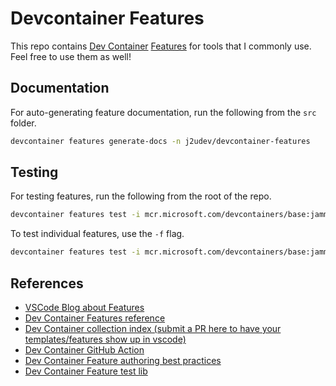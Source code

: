 # Devcontainer Features

This repo contains [Dev Container](https://containers.dev/overview)
[Features](https://containers.dev/implementors/features/) for tools that I
commonly use. Feel free to use them as well!

## Documentation

For auto-generating feature documentation, run the following from the `src` folder.

```sh
devcontainer features generate-docs -n j2udev/devcontainer-features
```

## Testing

For testing features, run the following from the root of the repo.

```sh
devcontainer features test -i mcr.microsoft.com/devcontainers/base:jammy
```

To test individual features, use the `-f` flag.

```sh
devcontainer features test -i mcr.microsoft.com/devcontainers/base:jammy -f k9s
```

## References

- [VSCode Blog about Features](https://code.visualstudio.com/blogs/2022/09/15/dev-container-features)
- [Dev Container Features reference](https://containers.dev/implementors/features/)
- [Dev Container collection index (submit a PR here to have your templates/features show up in vscode)](https://github.com/devcontainers/devcontainers.github.io/blob/gh-pages/_data/collection-index.yml)
- [Dev Container GitHub Action](https://github.com/devcontainers/action/blob/main/action.yml)
- [Dev Container Feature authoring best practices](https://containers.dev/guide/feature-authoring-best-practices)
- [Dev Container Feature test lib](https://github.com/devcontainers/cli/blob/HEAD/docs/features/test.md#dev-container-features-test-lib)

